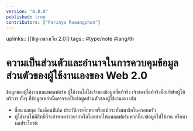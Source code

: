 ```yaml
---
version: "0.0.0"
published: true
contributors: ["Parinya Rueangphun"]
---
```

uplinks:: [[ปัญหาของเว็บ 2.0]]
tags:: #type/note #lang/th 
# ความเป็นส่วนตัวและอำนาจในการควบคุมข้อมูลส่วนตัวของผู้ใช้งานเองของ Web 2.0
ข้อมูลของผู้ใช้งานบนแพลตฟอร์ม ผู้ใช้งานไม่ใช่เจ้าของข้อมูลที่แท้จริง เจ้าของที่แท้จริงคือบริษัทผู้ให้บริการ ทั้งๆ ที่ข้อมูลเหล่านั้นอาจจะเป็นข้อมูลส่วนตัวของผู้ใช้งานเอง เช่น 
- ชื่อนามสกุล วันเดือนปีเกิด ประวัติการศึกษา หรือแม้กระทั่งสมาชิกในครอบครัว
- ผู้ใช้งานไม่มีสิทธิ์ที่จะกำหนดว่าอยากหรือไม่อยากให้แพลตฟอร์มพวกนี้นำข้อมูลไปใช้งาน หรือหาผลประโยชน์